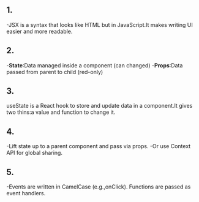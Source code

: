## 1. 
-JSX is a syntax that looks like HTML but in JavaScript.It makes writing UI easier and more readable.

## 2.
 -**State**:Data managed inside a component (can changed)
 -**Props**:Data passed from parent to child (red-only)

 ## 3.
 useState is a React hook to store and update data in a component.It gives two thins:a value and function to change it.

 ## 4.
 -Lift state up to a parent component and pass via props.
 -Or use Context API for global sharing.

 ## 5.
 -Events are written in CamelCase (e.g.,onClick). Functions are passed as event handlers.